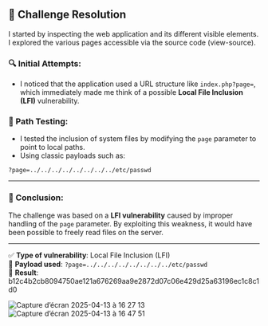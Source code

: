 
## 🧩 Challenge Resolution

I started by inspecting the web application and its different visible elements. I explored the various pages accessible via the source code (view-source).

### 🔍 Initial Attempts:

- I noticed that the application used a URL structure like `index.php?page=`, which immediately made me think of a possible **Local File Inclusion (LFI)** vulnerability.

### 🧪 Path Testing:

- I tested the inclusion of system files by modifying the `page` parameter to point to local paths.
- Using classic payloads such as:

```
?page=../../../../../../../../etc/passwd
```

---

### 🏁 Conclusion:

The challenge was based on a **LFI vulnerability** caused by improper handling of the `page` parameter. By exploiting this weakness, it would have been possible to freely read files on the server.

---

✅ **Type of vulnerability**: Local File Inclusion (LFI)  
🎯 **Payload used**: `?page=../../../../../../../../etc/passwd`  
🏴 **Result**: b12c4b2cb8094750ae121a676269aa9e2872d07c06e429d25a63196ec1c8c1d0

![Capture d’écran 2025-04-13 à 16 27 13](https://github.com/user-attachments/assets/5cedd25c-4b6f-4c25-b4c4-a62fbcb7ee7e)
![Capture d’écran 2025-04-13 à 16 47 51](https://github.com/user-attachments/assets/2bbb4765-e66b-485b-b430-a68e7f94d7fa)

